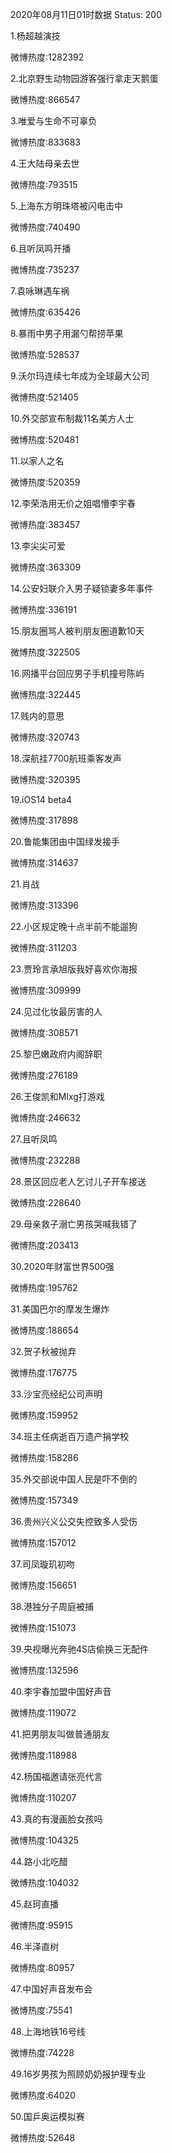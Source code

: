 2020年08月11日01时数据
Status: 200

1.杨超越演技

微博热度:1282392

2.北京野生动物园游客强行拿走天鹅蛋

微博热度:866547

3.唯爱与生命不可辜负

微博热度:833683

4.王大陆母亲去世

微博热度:793515

5.上海东方明珠塔被闪电击中

微博热度:740490

6.且听凤鸣开播

微博热度:735237

7.袁咏琳遇车祸

微博热度:635426

8.暴雨中男子用漏勺帮捞苹果

微博热度:528537

9.沃尔玛连续七年成为全球最大公司

微博热度:521405

10.外交部宣布制裁11名美方人士

微博热度:520481

11.以家人之名

微博热度:520359

12.李荣浩用无价之姐唱懵李宇春

微博热度:383457

13.李尖尖可爱

微博热度:363309

14.公安妇联介入男子疑锁妻多年事件

微博热度:336191

15.朋友圈骂人被判朋友圈道歉10天

微博热度:322505

16.网播平台回应男子手机撞号陈屿

微博热度:322445

17.贱内的意思

微博热度:320743

18.深航挂7700航班乘客发声

微博热度:320395

19.iOS14 beta4

微博热度:317898

20.鲁能集团由中国绿发接手

微博热度:314637

21.肖战

微博热度:313396

22.小区规定晚十点半前不能遛狗

微博热度:311203

23.贾玲言承旭版我好喜欢你海报

微博热度:309999

24.见过化妆最厉害的人

微博热度:308571

25.黎巴嫩政府内阁辞职

微博热度:276189

26.王俊凯和Mlxg打游戏

微博热度:246632

27.且听凤鸣

微博热度:232288

28.景区回应老人乞讨儿子开车接送

微博热度:228640

29.母亲救子溺亡男孩哭喊我错了

微博热度:203413

30.2020年财富世界500强

微博热度:195762

31.美国巴尔的摩发生爆炸

微博热度:188654

32.贺子秋被抛弃

微博热度:176775

33.沙宝亮经纪公司声明

微博热度:159952

34.班主任病逝百万遗产捐学校

微博热度:158286

35.外交部说中国人民是吓不倒的

微博热度:157349

36.贵州兴义公交失控致多人受伤

微博热度:157012

37.司凤璇玑初吻

微博热度:156651

38.港独分子周庭被捕

微博热度:151073

39.央视曝光奔驰4S店偷换三无配件

微博热度:132596

40.李宇春加盟中国好声音

微博热度:119072

41.把男朋友叫做普通朋友

微博热度:118988

42.杨国福邀请张亮代言

微博热度:110207

43.真的有漫画脸女孩吗

微博热度:104325

44.路小北吃醋

微博热度:104032

45.赵珂直播

微博热度:95915

46.半泽直树

微博热度:80957

47.中国好声音发布会

微博热度:75541

48.上海地铁16号线

微博热度:74228

49.16岁男孩为照顾奶奶报护理专业

微博热度:64020

50.国乒奥运模拟赛

微博热度:52648

